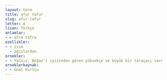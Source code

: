 ```yaml
---
layout: term
title: afur tafur
slug: afur-tafur
letter: A
lisan: Türkçe
anlamlar:
- ► afra tafra
ozellikler:
- - isim
  - ağızlardan
ornekler:
- - Yalnız, Boğaz'ı iyisinden gören yüksekçe ve büyük bir taraçası vardır ki bütün madamlar ve matmazellerin afur tafur kurum satmasına yarar.
orneklerkaynak:
- - Ünal Kurtçu
---
```

